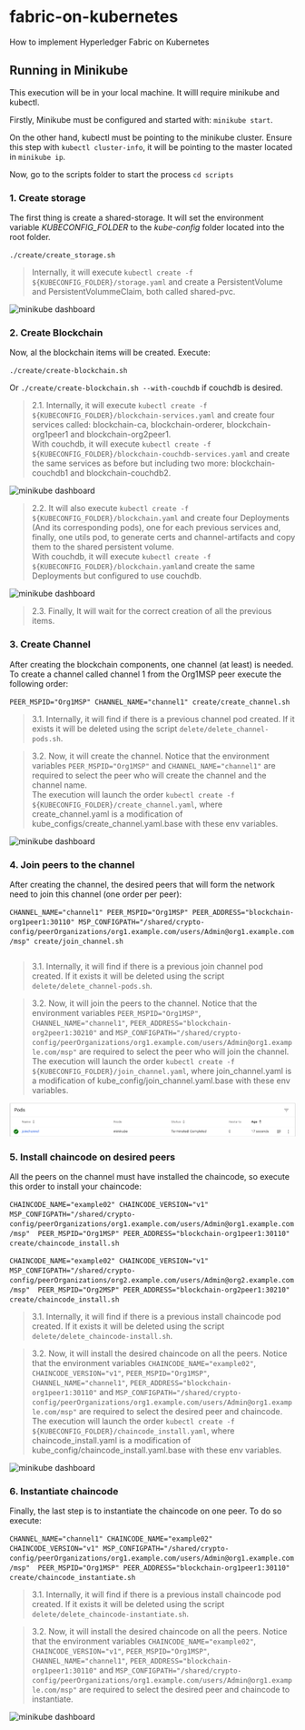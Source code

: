 # fabric-on-kubernetes
How to implement Hyperledger Fabric on Kubernetes

## Running in Minikube

This execution will be in your local machine. It willl require minikube and kubectl.

Firstly, Minikube must be configured and started with: ```minikube start```.

On the other hand, kubectl must be pointing to the minikube cluster. Ensure this step with ```kubectl cluster-info```, it will be pointing to the master located in ```minikube ip```.

Now, go to the scripts folder to start the process ```cd scripts```

### 1. Create storage

The first thing is create a shared-storage. It will set the environment variable _KUBECONFIG_FOLDER_ to the _kube-config_ folder located into the root folder.

```./create/create_storage.sh```

> Internally, it will execute ``kubectl create -f ${KUBECONFIG_FOLDER}/storage.yaml`` and create a PersistentVolume and PersistentVolummeClaim,  both called shared-pvc.

![minikube dashboard](/images/create_storage.png)

### 2. Create Blockchain

Now, al the blockchain items will be created. Execute:

```./create/create-blockchain.sh ```

Or ```./create/create-blockchain.sh --with-couchdb``` if couchdb is desired.

> 2.1. Internally, it will execute ``kubectl create -f ${KUBECONFIG_FOLDER}/blockchain-services.yaml`` and create four services called: blockchain-ca, blockchain-orderer, blockchain-org1peer1 and blockchain-org2peer1.  
With couchdb, it will execute ``kubectl create -f ${KUBECONFIG_FOLDER}/blockchain-couchdb-services.yaml`` and create the same services as before but including two more: blockchain-couchdb1 and blockchain-couchdb2.

![minikube dashboard](/images/create_blockchain_2.png)

> 2.2. It will also execute ``kubectl create -f ${KUBECONFIG_FOLDER}/blockchain.yaml`` and create four Deployments (And its corresponding pods), one for each previous services and, finally, one utils pod, to generate certs and channel-artifacts and copy them to the shared persistent volume.  
With couchdb, it will execute ``kubectl create -f ${KUBECONFIG_FOLDER}/blockchain.yaml``and create the same Deployments but configured to use couchdb.

![minikube dashboard](/images/create_blockchain_1.png)

> 2.3. Finally, It will wait for the correct creation of all the previous items.

### 3. Create Channel

After creating the blockchain components, one channel (at least) is needed. To create a channel called channel 1 from the Org1MSP peer execute the following order:

```PEER_MSPID="Org1MSP" CHANNEL_NAME="channel1" create/create_channel.sh```

> 3.1. Internally, it will find if there is a previous channel pod created. If it exists it will be deleted using the script `delete/delete_channel-pods.sh`.

> 3.2. Now, it will create the channel. Notice that the environment variables `PEER_MSPID="Org1MSP"` and `CHANNEL_NAME="channel1"` are required to select the peer who will create the channel and the channel name.  
The execution will launch the order `kubectl create -f ${KUBECONFIG_FOLDER}/create_channel.yaml`, where create_channel.yaml is a modification of kube_configs/create_channel.yaml.base with these env variables.

![minikube dashboard](/images/create_channel.png)

### 4. Join peers to the channel

After creating the channel, the desired peers that will form the network need to join this channel (one order per peer):

```CHANNEL_NAME="channel1" PEER_MSPID="Org1MSP" PEER_ADDRESS="blockchain-org1peer1:30110" MSP_CONFIGPATH="/shared/crypto-config/peerOrganizations/org1.example.com/users/Admin@org1.example.com/msp" create/join_channel.sh```


```CHANNEL_NAME="channel1" PEER_MSPID="Org2MSP" PEER_ADDRESS="blockchain-org2peer1:30210" MSP_CONFIGPATH="/shared/crypto-config/peerOrganizations/org2.example.com/users/Admin@org2.example.com/msp" create/join_channel.sh
```

> 3.1. Internally, it will find if there is a previous join channel pod created. If it exists it will be deleted using the script `delete/delete_channel-pods.sh`.

> 3.2. Now, it will join the peers to the channel. Notice that the environment variables `PEER_MSPID="Org1MSP"`, `CHANNEL_NAME="channel1"`, `PEER_ADDRESS="blockchain-org2peer1:30210"` and `MSP_CONFIGPATH="/shared/crypto-config/peerOrganizations/org1.example.com/users/Admin@org1.example.com/msp"` are required to select the peer who will join the channel.  
The execution will launch the order `kubectl create -f ${KUBECONFIG_FOLDER}/join_channel.yaml`, where join_channel.yaml is a modification of kube_config/join_channel.yaml.base with these env variables.

![minikube dashboard](/images/join_channel.png)

### 5. Install chaincode on desired peers

All the peers on the channel must have installed the chaincode, so execute this order to install your chaincode:

```CHAINCODE_NAME="example02" CHAINCODE_VERSION="v1" MSP_CONFIGPATH="/shared/crypto-config/peerOrganizations/org1.example.com/users/Admin@org1.example.com/msp"  PEER_MSPID="Org1MSP" PEER_ADDRESS="blockchain-org1peer1:30110" create/chaincode_install.sh```

```CHAINCODE_NAME="example02" CHAINCODE_VERSION="v1" MSP_CONFIGPATH="/shared/crypto-config/peerOrganizations/org2.example.com/users/Admin@org2.example.com/msp"  PEER_MSPID="Org2MSP" PEER_ADDRESS="blockchain-org2peer1:30210" create/chaincode_install.sh```

> 3.1. Internally, it will find if there is a previous install chaincode pod created. If it exists it will be deleted using the script `delete/delete_chaincode-install.sh`.

> 3.2. Now, it will install the desired chaincode on all the peers. Notice that the environment variables `CHAINCODE_NAME="example02"`, ` CHAINCODE_VERSION="v1"`, `PEER_MSPID="Org1MSP"`, `CHANNEL_NAME="channel1"`, `PEER_ADDRESS="blockchain-org1peer1:30110"` and `MSP_CONFIGPATH="/shared/crypto-config/peerOrganizations/org1.example.com/users/Admin@org1.example.com/msp"` are required to select the desired peer and chaincode.   
The execution will launch the order `kubectl create -f ${KUBECONFIG_FOLDER}/chaincode_install.yaml`, where chaincode_install.yaml is a modification of kube_config/chaincode_install.yaml.base with these env variables.

![minikube dashboard](/images/install_chaincode.png)

### 6. Instantiate chaincode

Finally, the last step is to instantiate the chaincode on one peer. To do so execute:

```CHANNEL_NAME="channel1" CHAINCODE_NAME="example02" CHAINCODE_VERSION="v1" MSP_CONFIGPATH="/shared/crypto-config/peerOrganizations/org1.example.com/users/Admin@org1.example.com/msp"  PEER_MSPID="Org1MSP" PEER_ADDRESS="blockchain-org1peer1:30110" create/chaincode_instantiate.sh```

> 3.1. Internally, it will find if there is a previous install chaincode pod created. If it exists it will be deleted using the script `delete/delete_chaincode-instantiate.sh`.

> 3.2. Now, it will install the desired chaincode on all the peers. Notice that the environment variables `CHAINCODE_NAME="example02"`, ` CHAINCODE_VERSION="v1"`, `PEER_MSPID="Org1MSP"`, `CHANNEL_NAME="channel1"`, `PEER_ADDRESS="blockchain-org1peer1:30110"` and `MSP_CONFIGPATH="/shared/crypto-config/peerOrganizations/org1.example.com/users/Admin@org1.example.com/msp"` are required to select the desired peer and chaincode to instantiate.

![minikube dashboard](/images/instantiate_chaincode.png)
